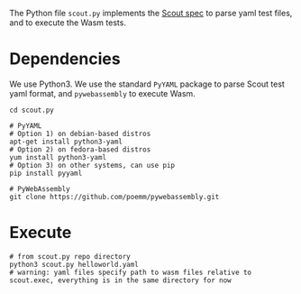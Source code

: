 
The Python file `scout.py` implements the [Scout spec](https://ethresear.ch/t/phase-2-execution-prototyping-engine-ewasm-scout/5509) to parse yaml test files, and to execute the Wasm tests.


# Dependencies

We use Python3. We use the standard `PyYAML` package to parse Scout test yaml format, and `pywebassembly` to execute Wasm.

```
cd scout.py

# PyYAML
# Option 1) on debian-based distros
apt-get install python3-yaml
# Option 2) on fedora-based distros
yum install python3-yaml
# Option 3) on other systems, can use pip
pip install pyyaml

# PyWebAssembly
git clone https://github.com/poemm/pywebassembly.git
```


# Execute

```
# from scout.py repo directory
python3 scout.py helloworld.yaml
# warning: yaml files specify path to wasm files relative to scout.exec, everything is in the same directory for now
```
